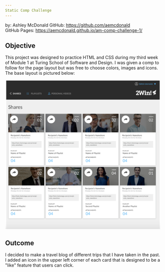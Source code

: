 ```yaml
---
Static Comp Challenge
---
```

by: Ashley McDonald
GitHub: https://github.com/aemcdonald                                        
GitHub Pages: https://aemcdonald.github.io/am-comp-challenge-1/

## Objective
This project was designed to practice HTML and CSS during my third week of Module 1 at Turing School of Software and Design. I was given a comp to follow for the page layout but was free to choose colors, images and icons. The base layout is pictured below:

![Base layout](/README-images/Static-comp-image.png)

## Outcome

I decided to make a travel blog of different trips that I have taken in the past. I added an icon in the upper left corner of each card that is designed to be a "like" feature that users can click.
